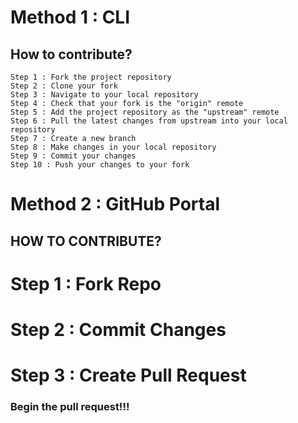 # Method 1 : CLI

## How to contribute?
    
    Step 1 : Fork the project repository
    Step 2 : Clone your fork
    Step 3 : Navigate to your local repository
    Step 4 : Check that your fork is the "origin" remote
    Step 5 : Add the project repository as the "upstream" remote
    Step 6 : Pull the latest changes from upstream into your local repository
    Step 7 : Create a new branch
    Step 8 : Make changes in your local repository
    Step 9 : Commit your changes
    Step 10 : Push your changes to your fork
    
  
 # Method 2 : GitHub Portal
 
 
## HOW TO CONTRIBUTE?


# Step 1 : Fork Repo

# Step 2 : Commit Changes

# Step 3 : Create Pull Request


###                 Begin the pull request!!!
